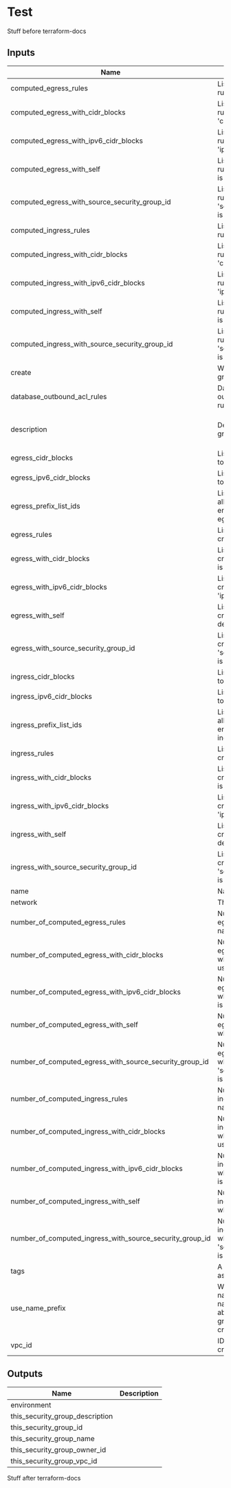 # Test

Stuff before terraform-docs

<!-- BEGINNING OF PRE-COMMIT-TERRAFORM DOCS HOOK -->

## Inputs

| Name | Description | Default | Required |
|------|-------------|:-----:|:-----:|
| computed_egress_rules | List of computed egress rules to create by name | `<list>` | no |
| computed_egress_with_cidr_blocks | List of computed egress rules to create where 'cidr_blocks' is used | `<list>` | no |
| computed_egress_with_ipv6_cidr_blocks | List of computed egress rules to create where 'ipv6_cidr_blocks' is used | `<list>` | no |
| computed_egress_with_self | List of computed egress rules to create where 'self' is defined | `<list>` | no |
| computed_egress_with_source_security_group_id | List of computed egress rules to create where 'source_security_group_id' is used | `<list>` | no |
| computed_ingress_rules | List of computed ingress rules to create by name | `<list>` | no |
| computed_ingress_with_cidr_blocks | List of computed ingress rules to create where 'cidr_blocks' is used | `<list>` | no |
| computed_ingress_with_ipv6_cidr_blocks | List of computed ingress rules to create where 'ipv6_cidr_blocks' is used | `<list>` | no |
| computed_ingress_with_self | List of computed ingress rules to create where 'self' is defined | `<list>` | no |
| computed_ingress_with_source_security_group_id | List of computed ingress rules to create where 'source_security_group_id' is used | `<list>` | no |
| create | Whether to create security group and all rules | `true` | no |
| database_outbound_acl_rules | Database subnets outbound network ACL rules | `<list>` | no |
| description | Description of security group | `Security Group managed by Terraform` | no |
| egress_cidr_blocks | List of IPv4 CIDR ranges to use on all egress rules | `<list>` | no |
| egress_ipv6_cidr_blocks | List of IPv6 CIDR ranges to use on all egress rules | `<list>` | no |
| egress_prefix_list_ids | List of prefix list IDs (for allowing access to VPC endpoints) to use on all egress rules | `<list>` | no |
| egress_rules | List of egress rules to create by name | `<list>` | no |
| egress_with_cidr_blocks | List of egress rules to create where 'cidr_blocks' is used | `<list>` | no |
| egress_with_ipv6_cidr_blocks | List of egress rules to create where 'ipv6_cidr_blocks' is used | `<list>` | no |
| egress_with_self | List of egress rules to create where 'self' is defined | `<list>` | no |
| egress_with_source_security_group_id | List of egress rules to create where 'source_security_group_id' is used | `<list>` | no |
| ingress_cidr_blocks | List of IPv4 CIDR ranges to use on all ingress rules | `<list>` | no |
| ingress_ipv6_cidr_blocks | List of IPv6 CIDR ranges to use on all ingress rules | `<list>` | no |
| ingress_prefix_list_ids | List of prefix list IDs (for allowing access to VPC endpoints) to use on all ingress rules | `<list>` | no |
| ingress_rules | List of ingress rules to create by name | `<list>` | no |
| ingress_with_cidr_blocks | List of ingress rules to create where 'cidr_blocks' is used | `<list>` | no |
| ingress_with_ipv6_cidr_blocks | List of ingress rules to create where 'ipv6_cidr_blocks' is used | `<list>` | no |
| ingress_with_self | List of ingress rules to create where 'self' is defined | `<list>` | no |
| ingress_with_source_security_group_id | List of ingress rules to create where 'source_security_group_id' is used | `<list>` | no |
| name | Name of security group | - | yes |
| network | The network | `<map>` | no |
| number_of_computed_egress_rules | Number of computed egress rules to create by name | `0` | no |
| number_of_computed_egress_with_cidr_blocks | Number of computed egress rules to create where 'cidr_blocks' is used | `0` | no |
| number_of_computed_egress_with_ipv6_cidr_blocks | Number of computed egress rules to create where 'ipv6_cidr_blocks' is used | `0` | no |
| number_of_computed_egress_with_self | Number of computed egress rules to create where 'self' is defined | `0` | no |
| number_of_computed_egress_with_source_security_group_id | Number of computed egress rules to create where 'source_security_group_id' is used | `0` | no |
| number_of_computed_ingress_rules | Number of computed ingress rules to create by name | `0` | no |
| number_of_computed_ingress_with_cidr_blocks | Number of computed ingress rules to create where 'cidr_blocks' is used | `0` | no |
| number_of_computed_ingress_with_ipv6_cidr_blocks | Number of computed ingress rules to create where 'ipv6_cidr_blocks' is used | `0` | no |
| number_of_computed_ingress_with_self | Number of computed ingress rules to create where 'self' is defined | `0` | no |
| number_of_computed_ingress_with_source_security_group_id | Number of computed ingress rules to create where 'source_security_group_id' is used | `0` | no |
| tags | A mapping of tags to assign to security group | `<map>` | no |
| use_name_prefix | Whether to use name_prefix or fixed name. Should be true to able to update security group name after initial creation | `true` | no |
| vpc_id | ID of the VPC where to create security group | - | yes |

## Outputs

| Name | Description |
|------|-------------|
| environment |  |
| this_security_group_description |  |
| this_security_group_id |  |
| this_security_group_name |  |
| this_security_group_owner_id |  |
| this_security_group_vpc_id |  |

<!-- END OF PRE-COMMIT-TERRAFORM DOCS HOOK -->	

Stuff after terraform-docs
